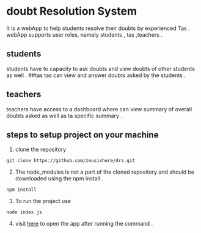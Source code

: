 # doubt Resolution System
It is a webApp to  help students resolve their doubts by experienced Tas .
webApp supports user roles, namely students , tas ,teachers .
## students
students have to capacity to ask  doubts and view doubts of other students as well .
##tas
tas can view and answer  doubts asked by the students .
## teachers
teachers have access to a dashboard  where can view summary of overall doubts asked as well as ta specific summary .
## steps to setup project on your machine 
1. clone the repository
```
git clone https://github.com/zeusishere/drs.git
```
2. The node_modules is not a part of the cloned repository and should be downloaded using the npm install .
```
npm install
```
3. To run the project use 
```
node index.js
```
4. visit [here](http://localhost:8000/) to open the app after running the command .
